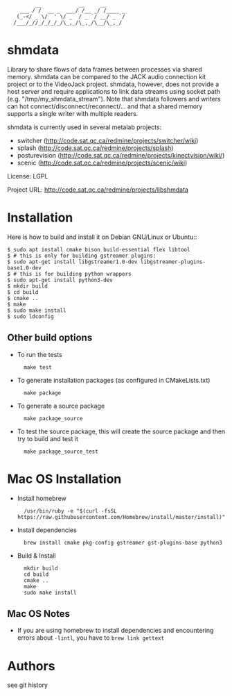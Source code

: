              __            __     __      
        ___ / /  __ _  ___/ /__ _/ /____ _
       (_-</ _ \/  ' \/ _  / _ `/ __/ _ `/
      /___/_//_/_/_/_/\_,_/\_,_/\__/\_,_/ 


# shmdata
Library to share flows of data frames between processes via shared memory. 
shmdata can be compared to the JACK audio connection kit project or to the
VideoJack project. shmdata, however, does not provide a host server and require applications to link data streams using socket path (e.g. "/tmp/my_shmdata_stream"). 
Note that shmdata followers and writers can hot connect/disconnect/reconnect/... 
and that a shared memory supports a single writer with multiple readers.

shmdata is currently used in several metalab projects:

* switcher (http://code.sat.qc.ca/redmine/projects/switcher/wiki)
* splash (http://code.sat.qc.ca/redmine/projects/splash)
* posturevision (http://code.sat.qc.ca/redmine/projects/kinectvision/wiki/)
* scenic (http://code.sat.qc.ca/redmine/projects/scenic/wiki)

License: LGPL

Project URL: http://code.sat.qc.ca/redmine/projects/libshmdata

# Installation
Here is how to build and install it on Debian GNU/Linux or Ubuntu::

    $ sudo apt install cmake bison build-essential flex libtool
    $ # this is only for building gstreamer plugins:
    $ sudo apt-get install libgstreamer1.0-dev libgstreamer-plugins-base1.0-dev
    $ # this is for building python wrappers 
    $ sudo apt-get install python3-dev
    $ mkdir build
    $ cd build
    $ cmake ..
    $ make
    $ sudo make install
    $ sudo ldconfig
  
  
## Other build options

* To run the tests

        make test
    
* To generate installation packages (as configured in CMakeLists.txt)

        make package
        
* To generate a source package

        make package_source
        
* To test the source package, this will create the source package and then try to build and test it

        make package_source_test
        

# Mac OS Installation
* Install homebrew

        /usr/bin/ruby -e "$(curl -fsSL https://raw.githubusercontent.com/Homebrew/install/master/install)"

* Install dependencies

        brew install cmake pkg-config gstreamer gst-plugins-base python3

* Build & Install

        mkdir build
        cd build
        cmake ..
        make
        sudo make install


## Mac OS Notes
* If you are using homebrew to install dependencies and encountering errors about ```-lintl```, you have to ```brew link gettext```

# Authors
see git history

